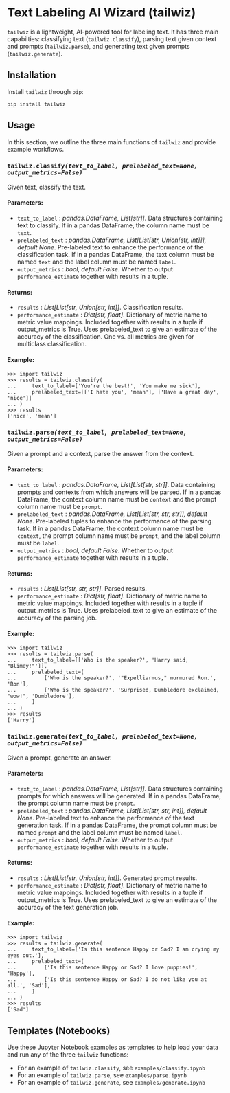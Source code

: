# Text Labeling AI Wizard (tailwiz)

`tailwiz` is a lightweight, AI-powered tool for labeling text. It has three main capabilties: classifying text (`tailwiz.classify`), parsing text given context and prompts (`tailwiz.parse`), and generating text given prompts (`tailwiz.generate`).

## Installation

Install `tailwiz` through `pip`:

```
pip install tailwiz
```

## Usage

In this section, we outline the three main functions of `tailwiz` and provide example workflows.


### `tailwiz.classify`_`(text_to_label, prelabeled_text=None, output_metrics=False)`_

Given text, classify the text.
#### Parameters:
- `text_to_label` : _pandas.DataFrame, List[str]]_. Data structures containing text to classify. If in a pandas DataFrame, the column name must be `text`.
- `prelabeled_text` : _pandas.DataFrame, List[List[str, Union[str, int]]], default None_. Pre-labeled text to enhance the performance of the classification task. If in a pandas DataFrame, the text column must be named `text` and the label column must be named `label`.
- `output_metrics` : _bool, default False_. Whether to output `performance_estimate` together with results in a tuple.

#### Returns:
- `results` : _List[List[str, Union[str, int]]_. Classification results.
- `performance_estimate` : _Dict[str, float]_. Dictionary of metric name to metric value mappings. Included together with results in a tuple if output_metrics is True. Uses prelabeled_text to give an estimate of the accuracy of the classification. One vs. all metrics are given for multiclass classification.

#### Example:

```
>>> import tailwiz
>>> results = tailwiz.classify(
...     text_to_label=['You're the best!', 'You make me sick'],
...     prelabeled_text=[['I hate you', 'mean'], ['Have a great day', 'nice']]
... )
>>> results
['nice', 'mean']
```

### `tailwiz.parse`_`(text_to_label, prelabeled_text=None, output_metrics=False)`_

Given a prompt and a context, parse the answer from the context.
#### Parameters:
- `text_to_label` : _pandas.DataFrame, List[List[str, str]]_. Data containing prompts and contexts from which answers will be parsed. If in a pandas DataFrame, the context column name must be `context` and the prompt column name must be `prompt`.
- `prelabeled_text` : _pandas.DataFrame, List[List[str, str, str]], default None_. Pre-labeled tuples to enhance the performance of the parsing task. If in a pandas DataFrame, the context column name must be `context`, the prompt column name must be `prompt`, and the label column must be `label`.
- `output_metrics` : _bool, default False_. Whether to output `performance_estimate` together with results in a tuple.

#### Returns:
- `results` : _List[List[str, str, str]]_. Parsed results.
- `performance_estimate` : _Dict[str, float]_. Dictionary of metric name to metric value mappings. Included together with results in a tuple if output_metrics is True. Uses prelabeled_text to give an estimate of the accuracy of the parsing job.

#### Example:
```
>>> import tailwiz
>>> results = tailwiz.parse(
...     text_to_label=[['Who is the speaker?', 'Harry said, "Blimey!"']],
...     prelabeled_text=[
...         ['Who is the speaker?', '"Expelliarmus," murmured Ron.', 'Ron'],
...         ['Who is the speaker?', 'Surprised, Dumbledore exclaimed, "wow!", 'Dumbledore'],
...     ]
... )
>>> results
['Harry']
```


### `tailwiz.generate`_`(text_to_label, prelabeled_text=None, output_metrics=False)`_

Given a prompt, generate an answer.
#### Parameters:
- `text_to_label` : _pandas.DataFrame, List[str]]_. Data structures containing prompts for which answers will be generated. If in a pandas DataFrame, the prompt column name must be `prompt`.
- `prelabeled_text` : _pandas.DataFrame, List[List[str, str, int]], default None_. Pre-labeled text to enhance the performance of the text generation task. If in a pandas DataFrame, the prompt column must be named `prompt` and the label column must be named `label`.
- `output_metrics` : _bool, default False_. Whether to output `performance_estimate` together with results in a tuple.

#### Returns:
- `results` : _List[List[str, Union[str, int]]_. Generated prompt results.
- `performance_estimate` : _Dict[str, float]_. Dictionary of metric name to metric value mappings. Included together with results in a tuple if output_metrics is True. Uses prelabeled_text to give an estimate of the accuracy of the text generation job.

#### Example:
```
>>> import tailwiz
>>> results = tailwiz.generate(
...     text_to_label=['Is this sentence Happy or Sad? I am crying my eyes out.'],
...     prelabeled_text=[
...         ['Is this sentence Happy or Sad? I love puppies!', 'Happy'],
...         ['Is this sentence Happy or Sad? I do not like you at all.', 'Sad'],
...     ]
... )
>>> results
['Sad']
```

## Templates (Notebooks)

Use these Jupyter Notebook examples as templates to help load your data and run any of the three `tailwiz` functions:
- For an example of `tailwiz.classify`, see `examples/classify.ipynb`
- For an example of `tailwiz.parse`, see `examples/parse.ipynb`
- For an example of `tailwiz.generate`, see `examples/generate.ipynb`
